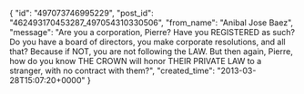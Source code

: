  {
   "id": "497073746995229",
   "post_id": "462493170453287_497054310330506",
   "from_name": "Anibal Jose Baez",
   "message": "Are you a corporation, Pierre? Have you REGISTERED as such? Do you have a board of directors, you make corporate resolutions, and all that? Because if NOT, you are not following the LAW. But then again, Pierre, how do you know THE CROWN will honor THEIR PRIVATE LAW to a stranger, with no contract with them?",
   "created_time": "2013-03-28T15:07:20+0000"
 }
